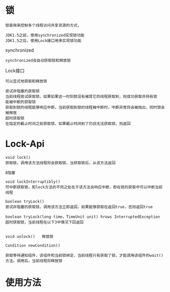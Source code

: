 
# 锁

	锁是用来控制多个线程访问共享资源的方式，

	JDK1.5之前，使用synchronized实现锁功能
	JDK1.5之后，使用Lock接口用来实现锁功能

synchronized

	synchronized会自动获取锁和释放锁

Lock接口

	可以显式地获取和释放锁

	尝试非阻塞的获取锁	
	当前线程尝试获取锁，如果如果这一时刻锁没有被其它的线程获取到，则成功获取并持有锁
	能被中断的获取锁	
	获取到锁的线程能够响应中断，当前获取到锁的线程被中断时，中断异常将会被抛出，同时锁会被释放
	超时获取锁	
	在指定的截止时间之前获取锁，如果截止时间到了仍旧无法获取锁，则返回



# Lock-Api

	void lock()	
	获取锁，调用该方法线程将会获取锁，当获取锁后，从该方法返回
	
	8阻塞
	
	void lockInterruptibly() 
	可中断获取锁，和lock方法的不同之处在于该方法会响应中断，即在锁的获取中可以中断当前线程
	
	boolean tryLock()
	尝试非阻塞的获取锁，调用该方法立即返回，如果能够获取在返回true，否则返回true
	
	boolean tryLock(long time，TimeUnit unit) hrows InterruptedException	
	超时获取锁，当前线程在以下3中情况下回返回


	void unlock()	释放锁
	
	Condition newCondition()

	获取等待通知组件，该组件和当前锁绑定，当前线程只有获取了锁，才能调用该组件的wait()方法。调用后，当前线程将释放锁


# 使用方法




